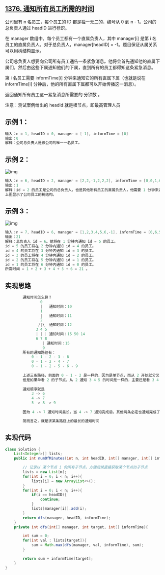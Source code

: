 ## **[1376. 通知所有员工所需的时间](https://leetcode-cn.com/problems/time-needed-to-inform-all-employees/)**

公司里有 n 名员工，每个员工的 ID 都是独一无二的，编号从 0 到 n - 1。公司的总负责人通过 headID 进行标识。

在 manager 数组中，每个员工都有一个直属负责人，其中 manager[i] 是第 i 名员工的直属负责人。对于总负责人，manager[headID] = -1。题目保证从属关系可以用树结构显示。

公司总负责人想要向公司所有员工通告一条紧急消息。他将会首先通知他的直属下属们，然后由这些下属通知他们的下属，直到所有的员工都得知这条紧急消息。

第 i 名员工需要 informTime[i] 分钟来通知它的所有直属下属（也就是说在 informTime[i] 分钟后，他的所有直属下属都可以开始传播这一消息）。

返回通知所有员工这一紧急消息所需要的 分钟数 。

注意：测试案例给出的 headId 就是根节点，即最高管理人员



## **示例 1：**

```java
输入：n = 1, headID = 0, manager = [-1], informTime = [0]
输出：0
解释：公司总负责人是该公司的唯一一名员工。
```





## **示例 2：**

![img](https://assets.leetcode-cn.com/aliyun-lc-upload/uploads/2020/03/08/graph.png)

```java
输入：n = 6, headID = 2, manager = [2,2,-1,2,2,2], informTime = [0,0,1,0,0,0]
输出：1
解释：id = 2 的员工是公司的总负责人，也是其他所有员工的直属负责人，他需要 1 分钟来通知所有员工。
上图显示了公司员工的树结构。
```





## **示例 3：**

![img](https://assets.leetcode-cn.com/aliyun-lc-upload/uploads/2020/03/08/1730_example_3_5.PNG)

```java
输入：n = 7, headID = 6, manager = [1,2,3,4,5,6,-1], informTime = [0,6,5,4,3,2,1]
输出：21
解释：总负责人 id = 6。他将在 1 分钟内通知 id = 5 的员工。
id = 5 的员工将在 2 分钟内通知 id = 4 的员工。
id = 4 的员工将在 3 分钟内通知 id = 3 的员工。
id = 3 的员工将在 4 分钟内通知 id = 2 的员工。
id = 2 的员工将在 5 分钟内通知 id = 1 的员工。
id = 1 的员工将在 6 分钟内通知 id = 0 的员工。
所需时间 = 1 + 2 + 3 + 4 + 5 + 6 = 21 。
```





## **实现思路**

```java
        通知时间怎么算？
                0
                |   通知时间：10
                1
                |   通知时间：11
                2
               /|\  通知时间：12
              3 4 5
              | | | 通知时间：15 50 14
              6 7 8
                 | 通知时间：15
                 9
        所有的通知路径有：
            0 - 1 - 2 - 3 - 6
            0 - 1 - 2 - 4 - 7
            0 - 1 - 2 - 5 - 6 - 9
        
        上述三条路径，前面的 0 - 1 - 2 是一样的，因为是单节点，而从 2 开始就分叉了
        但是如果单看 2 的子节点，从 2 通知 3 4 5 的时间是一样的，主要还是看 3 4 5 通知它们子节点的时间
            
        通知顺序就是 
            3 -> 6  
            4 -> 7  
            5 -> 8 -> 9
            
        因为 4 -> 7 通知时间最长，当 4 -> 7 通知完成后，其他两条必定也通知完成了

        简而言之，就是求某条路径上的最长的通知时间
```



## **实现代码**

```java
class Solution {
    List<Integer>[] lists;
    public int numOfMinutes(int n, int headID, int[] manager, int[] informTime) {

        // 记录以 某个节点 i 的所有子节点，方便后续直接获取某个节点的子节点
        lists = new List[n];
        for(int i = 0; i < n; i++){
            lists[i] = new ArrayList<>();
        }
        for(int i = 0; i < n; i++){
            if(i == headID){
                continue;
            }
            lists[manager[i]].add(i);
        }
        return dfs(manager, headID, informTime);
    }
    private int dfs(int[] manager, int target, int[] informTime){

        int sum = 0;
        for(int val : lists[target]){
            sum = Math.max(dfs(manager, val, informTime), sum);
        }

        return sum + informTime[target];
    }
}
```

